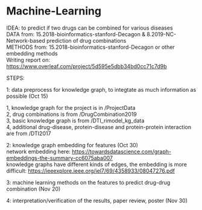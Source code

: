 # Machine-Learning  

IDEA: to predict if two drugs can be combined for various diseases  
DATA from:  15.2018-bioinformatics-stanford-Decagon &  8.2019-NC-Network-based prediction of drug combinations  
METHODS from: 15.2018-bioinformatics-stanford-Decagon or other embedding methods  
Writing report on: https://www.overleaf.com/project/5d595e5dbb34bd0cc71c7d9b    

STEPS:   

1: data preprocess for knowledge graph, to integtate as much information as possible  (Oct 15)

   1, knowledge graph for the project is in /ProjectData  
   2, drug combinations is from /DrugCombination2019  
   3, basic knowledge graph is from /DTI_rimodel_kg_data   
   4, additional drug-disease, protein-disease and protein-protein interaction are from /DTI2017   
   

2: knowledge graph embedding for features  (Oct 30)  
   network embedding here: https://towardsdatascience.com/graph-embeddings-the-summary-cc6075aba007   
   knowledge graphs have different kinds of edges, the embedding is more difficult:          https://ieeexplore.ieee.org/iel7/69/4358933/08047276.pdf   

3: machine learning methods on the features to predict drug-drug combination  (Nov 20)  

4: interpretation/verification of the results, paper review, poster   (Nov 30)  
